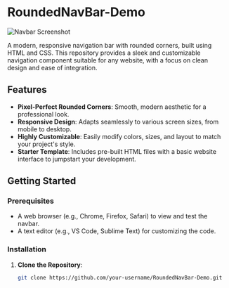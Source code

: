 # RoundedNavBar-Demo

![Navbar Screenshot](https://github.com/user-attachments/assets/a42e865e-c514-436c-b92f-96ccbe78ef7a)

A modern, responsive navigation bar with rounded corners, built using HTML and CSS. This repository provides a sleek and customizable navigation component suitable for any website, with a focus on clean design and ease of integration.

## Features
- **Pixel-Perfect Rounded Corners**: Smooth, modern aesthetic for a professional look.
- **Responsive Design**: Adapts seamlessly to various screen sizes, from mobile to desktop.
- **Highly Customizable**: Easily modify colors, sizes, and layout to match your project's style.
- **Starter Template**: Includes pre-built HTML files with a basic website interface to jumpstart your development.

## Getting Started

### Prerequisites
- A web browser (e.g., Chrome, Firefox, Safari) to view and test the navbar.
- A text editor (e.g., VS Code, Sublime Text) for customizing the code.

### Installation
1. **Clone the Repository**:
   ```bash
   git clone https://github.com/your-username/RoundedNavBar-Demo.git
